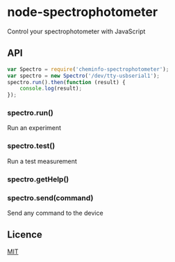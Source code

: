 # node-spectrophotometer

Control your spectrophotometer with JavaScript

## API

```js
var Spectro = require('cheminfo-spectrophotometer');
var spectro = new Spectro('/dev/tty-usbserial1');
spectro.run().then(function (result) {
    console.log(result);
});
```

### spectro.run()

Run an experiment

### spectro.test()

Run a test measurement

### spectro.getHelp()

### spectro.send(command)

Send any command to the device

## Licence

  [MIT](./LICENSE)
